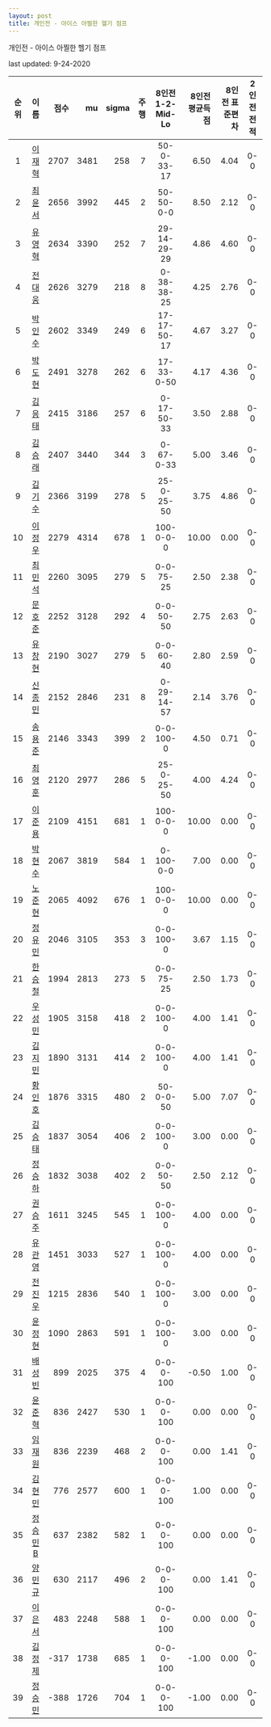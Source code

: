 ```yaml
---
layout: post
title: 개인전 - 아이스 아찔한 헬기 점프
---
```



개인전 - 아이스 아찔한 헬기 점프


last updated: 9-24-2020

| 순위 | 이름 | 점수 | mu | sigma | 주행 | 8인전 1-2-Mid-Lo | 8인전 평균득점 | 8인전 표준편차 | 2인전 전적 |
|:---:|:---:|---:|---:|---:|---:|:---:|---:|---:|:---:|
| 1 | [이재혁](../ijaehyeok) | 2707 | 3481 | 258 | 7 | 50-0-33-17 | 6.50 | 4.04 | 0-0 |
| 2 | [최윤서](../choiyunseo) | 2656 | 3992 | 445 | 2 | 50-50-0-0 | 8.50 | 2.12 | 0-0 |
| 3 | [유영혁](../yuyeonghyeok) | 2634 | 3390 | 252 | 7 | 29-14-29-29 | 4.86 | 4.60 | 0-0 |
| 4 | [전대웅](../jeondaewoong) | 2626 | 3279 | 218 | 8 | 0-38-38-25 | 4.25 | 2.76 | 0-0 |
| 5 | [박인수](../bakinsu) | 2602 | 3349 | 249 | 6 | 17-17-50-17 | 4.67 | 3.27 | 0-0 |
| 6 | [박도현](../bakdohyeon) | 2491 | 3278 | 262 | 6 | 17-33-0-50 | 4.17 | 4.36 | 0-0 |
| 7 | [김응태](../gimeungtae) | 2415 | 3186 | 257 | 6 | 0-17-50-33 | 3.50 | 2.88 | 0-0 |
| 8 | [김승래](../gimseungrae) | 2407 | 3440 | 344 | 3 | 0-67-0-33 | 5.00 | 3.46 | 0-0 |
| 9 | [김기수](../gimgisu) | 2366 | 3199 | 278 | 5 | 25-0-25-50 | 3.75 | 4.86 | 0-0 |
| 10 | [이정우](../ijeongu) | 2279 | 4314 | 678 | 1 | 100-0-0-0 | 10.00 | 0.00 | 0-0 |
| 11 | [최민석](../choiminseok) | 2260 | 3095 | 279 | 5 | 0-0-75-25 | 2.50 | 2.38 | 0-0 |
| 12 | [문호준](../munhojun) | 2252 | 3128 | 292 | 4 | 0-0-50-50 | 2.75 | 2.63 | 0-0 |
| 13 | [유창현](../yuchanghyeon) | 2190 | 3027 | 279 | 5 | 0-0-60-40 | 2.80 | 2.59 | 0-0 |
| 14 | [신종민](../shinjongmin) | 2152 | 2846 | 231 | 8 | 0-29-14-57 | 2.14 | 3.76 | 0-0 |
| 15 | [송용준](../songyongjun) | 2146 | 3343 | 399 | 2 | 0-0-100-0 | 4.50 | 0.71 | 0-0 |
| 16 | [최영훈](../choiyeonghun) | 2120 | 2977 | 286 | 5 | 25-0-25-50 | 4.00 | 4.24 | 0-0 |
| 17 | [이준용](../ijunyong) | 2109 | 4151 | 681 | 1 | 100-0-0-0 | 10.00 | 0.00 | 0-0 |
| 18 | [박현수](../bakhyeonsu) | 2067 | 3819 | 584 | 1 | 0-100-0-0 | 7.00 | 0.00 | 0-0 |
| 19 | [노준현](../nojunhyeon) | 2065 | 4092 | 676 | 1 | 100-0-0-0 | 10.00 | 0.00 | 0-0 |
| 20 | [정유민](../jeongyumin) | 2046 | 3105 | 353 | 3 | 0-0-100-0 | 3.67 | 1.15 | 0-0 |
| 21 | [한승철](../hanseungcheol) | 1994 | 2813 | 273 | 5 | 0-0-75-25 | 2.50 | 1.73 | 0-0 |
| 22 | [우성민](../useongmin) | 1905 | 3158 | 418 | 2 | 0-0-100-0 | 4.00 | 1.41 | 0-0 |
| 23 | [김지민](../gimjimin) | 1890 | 3131 | 414 | 2 | 0-0-100-0 | 4.00 | 1.41 | 0-0 |
| 24 | [황인호](../hwanginho) | 1876 | 3315 | 480 | 2 | 50-0-0-50 | 5.00 | 7.07 | 0-0 |
| 25 | [김승태](../gimseungtae) | 1837 | 3054 | 406 | 2 | 0-0-100-0 | 3.00 | 0.00 | 0-0 |
| 26 | [정승하](../jeongseungha) | 1832 | 3038 | 402 | 2 | 0-0-50-50 | 2.50 | 2.12 | 0-0 |
| 27 | [권승주](../glamint) | 1611 | 3245 | 545 | 1 | 0-0-100-0 | 4.00 | 0.00 | 0-0 |
| 28 | [유관영](../yugwanyeong) | 1451 | 3033 | 527 | 1 | 0-0-100-0 | 4.00 | 0.00 | 0-0 |
| 29 | [전진우](../jeonjinwoo) | 1215 | 2836 | 540 | 1 | 0-0-100-0 | 3.00 | 0.00 | 0-0 |
| 30 | [윤정현](../yunjeonghyeon) | 1090 | 2863 | 591 | 1 | 0-0-100-0 | 3.00 | 0.00 | 0-0 |
| 31 | [배성빈](../baeseongbin) | 899 | 2025 | 375 | 4 | 0-0-0-100 | -0.50 | 1.00 | 0-0 |
| 32 | [윤준혁](../yunjunhyeok) | 836 | 2427 | 530 | 1 | 0-0-0-100 | 0.00 | 0.00 | 0-0 |
| 33 | [임재원](../imjaewon) | 836 | 2239 | 468 | 2 | 0-0-0-100 | 0.00 | 1.41 | 0-0 |
| 34 | [김현민](../gimhyunmin) | 776 | 2577 | 600 | 1 | 0-0-0-100 | 1.00 | 0.00 | 0-0 |
| 35 | [정승민B](../jeongseungminb) | 637 | 2382 | 582 | 1 | 0-0-0-100 | 0.00 | 0.00 | 0-0 |
| 36 | [양민규](../yangmingyu) | 630 | 2117 | 496 | 2 | 0-0-0-100 | 0.00 | 1.41 | 0-0 |
| 37 | [이은서](../ieunseo) | 483 | 2248 | 588 | 1 | 0-0-0-100 | 0.00 | 0.00 | 0-0 |
| 38 | [김정제](../gimjeongje) | -317 | 1738 | 685 | 1 | 0-0-0-100 | -1.00 | 0.00 | 0-0 |
| 39 | [정승민](../jeongseungmin) | -388 | 1726 | 704 | 1 | 0-0-0-100 | -1.00 | 0.00 | 0-0 |
